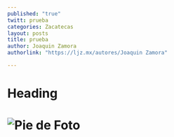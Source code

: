 ```yaml
---
published: "true"
twitt: prueba
categories: Zacatecas
layout: posts
title: prueba
author: Joaquin Zamora
authorlink: "https://ljz.mx/autores/Joaquin Zamora"

---
```


# Heading

# ![Pie de Foto](/http://i.imgur.com/E90nEKZm.jpg)
